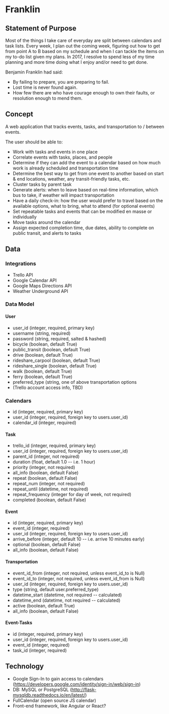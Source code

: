 # Franklin

## Statement of Purpose

Most of the things I take care of everyday are split between calendars and task lists.  Every week, I plan out the coming week, figuring out how to get from point A to B based on my schedule and when I can tackle the items on my to-do list given my plans.  In 2017, I resolve to spend less of my time planning and more time doing what I enjoy and/or need to get done.

Benjamin Franklin had said:
* By failing to prepare, you are preparing to fail. 
* Lost time is never found again. 
* How few there are who have courage enough to own their faults, or resolution enough to mend them.

## Concept

A web application that tracks events, tasks, and transportation to / between events.

The user should be able to:
* Work with tasks and events in one place
* Correlate events with tasks, places, and people
* Determine if they can add the event to a calendar based on how much work is already scheduled and transportation time
* Determine the best way to get from one event to another based on start & end locations, weather, any transit-friendly tasks, etc.
* Cluster tasks by parent task
* Generate alerts: when to leave based on real-time information, which bus to take, if weather will impact transportation
* Have a daily check-in: how the user would prefer to travel based on the available options, what to bring, what to attend (for optional events)
* Set repeatable tasks and events that can be modified en masse or individually
* Move tasks around the calendar
* Assign expected completion time, due dates, ability to complete on public transit, and alerts to tasks

## Data

### Integrations
* Trello API
* Google Calendar API
* Google Maps Directions API
* Weather Underground API

### Data Model

#### User
* user_id (integer, required, primary key)
* username (string, required)
* password (string, required, salted & hashed)
* bicycle (boolean, default True)
* public_transit (boolean, default True)
* drive (boolean, default True)
* rideshare_carpool (boolean, default True)
* rideshare_single (boolean, default True)
* walk (boolean, default True)
* ferry (boolean, default True)
* preferred_type (string, one of above transportation options
* (Trello account access info, TBD)

### Calendars
* id (integer, required, primary key)
* user_id (integer, required, foreign key to users.user_id)
* calendar_id (integer, required)

#### Task
* trello_id (integer, required, primary key)
* user_id (integer, required, foreign key to users.user_id)
* parent_id (integer, not required)
* duration (float, default 1.0 -- i.e. 1 hour)
* priority (integer, not required)
* all_info (boolean, default False)
* repeat (boolean, default False)
* repeat_num (integer, not required)
* repeat_until (datetime, not required)
* repeat_frequency (integer for day of week, not required)
* completed (boolean, default False)

#### Event
* id (integer, required, primary key)
* event_id (integer, required)
* user_id (integer, required, foreign key to users.user_id)
* arrive_before (integer, default 10 -- i.e. arrive 10 minutes early)
* optional (boolean, default False)
* all_info (boolean, default False)

#### Transportation
* event_id_from (integer, not required, unless event_id_to is Null)
* event_id_to (integer, not required, unless event_id_from is Null)
* user_id (integer, required, foreign key to users.user_id)
* type (string, default user.preferred_type)
* datetime_start (datetime, not required -- calculated)
* datetime_end (datetime, not required -- calculated)
* active (boolean, default True)
* all_info (boolean, default False)

#### Event-Tasks
* id (integer, required, primary key)
* user_id (integer, required, foreign key to users.user_id)
* event_id (integer, required)
* task_id (integer, required)

## Technology
* Google Sign-In to gain access to calendars (https://developers.google.com/identity/sign-in/web/sign-in)
* DB: MySQL or PostgreSQL (http://flask-mysqldb.readthedocs.io/en/latest/)
* FullCalendar (open source JS calendar)
* Front-end framework, like Angular or React?
